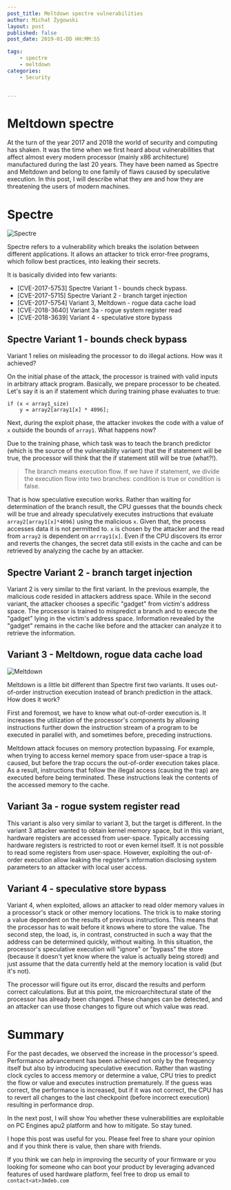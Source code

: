 ```yaml
---
post_title: Meltdown spectre vulnerabilities
author: Michał Żygowski
layout: post
published: false
post_date: 2019-01-DD HH:MM:SS

tags:
    - spectre
    - meltdown
categories:
    - Security


---
```


# Meltdown spectre

At the turn of the year 2017 and 2018 the world of security and computing has
shaken. It was the time when we first heard about vulnerabilities that affect
almost every modern processor (mainly x86 architecture) manufactured during the
last 20 years. They have been named as Spectre and Meltdown and belong to one
family of flaws caused by speculative execution. In this post, I will describe
what they are and how they are threatening the users of modern machines.

# Spectre

![Spectre](https://3mdeb.com/wp-content/uploads/2017/07/spectre.png)

Spectre refers to a vulnerability which breaks the isolation between different
applications. It allows an attacker to trick error-free programs, which follow
best practices, into leaking their secrets.

It is basically divided into few variants:

- [CVE-2017-5753] Spectre Variant 1 - bounds check bypass.
- [CVE-2017-5715] Spectre Variant 2 - branch target injection
- [CVE-2017-5754] Variant 3, Meltdown - rogue data cache load
- [CVE-2018-3640] Variant 3a - rogue system register read
- [CVE-2018-3639] Variant 4 - speculative store bypass

## Spectre Variant 1 - bounds check bypass

Variant 1 relies on misleading the processor to do illegal actions. How was it
achieved?

On the initial phase of the attack, the processor is trained with valid inputs
in arbitrary attack program. Basically, we prepare processor to be cheated.
Let's say it is an if statement which during training phase evaluates to true:

```
if (x < array1_size)
    y = array2[array1[x] * 4096];
```

Next, during the exploit phase, the attacker invokes the code with a value of
`x` outside the bounds of `array1`. What happens now?

Due to the training phase, which task was to teach the branch predictor (which
is the source of the vulnerability variant) that the if statement will be true,
the processor will think that the if statement still will be true (what?!).

> The branch means execution flow. If we have if statement, we divide the
> execution flow into two branches: condition is true or condition is false.

That is how speculative execution works. Rather than waiting for determination
of the branch result, the CPU guesses that the bounds check will be true and
already speculatively executes instructions that evaluate
`array2[array1[x]*4096]` using the malicious `x`. Given that, the process
accesses data it is not permitted to. `x` is chosen by the attacker and the
read from `array2` is dependent on `arrray1[x]`. Even if the CPU discovers
its error and reverts the changes, the secret data still exists in the cache
and can be retrieved by analyzing the cache by an attacker.

## Spectre Variant 2 - branch target injection

Variant 2 is very similar to the first variant. In the previous example, the
malicious code resided in attackers address space. While in the second variant,
the attacker chooses a specific "gadget" from victim's address space. The
processor is trained to mispredict a branch and to execute the "gadget" lying
in the victim's address space. Information revealed by the "gadget" remains in
the cache like before and the attacker can analyze it to retrieve the
information.

## Variant 3 - Meltdown, rogue data cache load

![Meltdown](https://3mdeb.com/wp-content/uploads/2017/07/meltdown.png)

Meltdown is a little bit different than Spectre first two variants. It uses
out-of-order instruction execution instead of branch prediction in the attack.
How does it work?

First and foremost, we have to know what out-of-order execution is. It
increases the utilization of the processor's components by allowing
instructions further down the instruction stream of a program to be executed in
parallel with, and sometimes before, preceding instructions.

Meltdown attack focuses on memory protection bypassing. For example, when
trying to access kernel memory space from user-space a trap is caused, but
before the trap occurs the out-of-order execution takes place. As a result,
instructions that follow the illegal access (causing the trap) are executed
before being terminated. These instructions leak the contents of the accessed
memory to the cache.

## Variant 3a - rogue system register read

This variant is also very similar to variant 3, but the target is different.
In the variant 3 attacker wanted to obtain kernel memory space, but in this
variant, hardware registers are accessed from user-space. Typically accessing
hardware registers is restricted to root or even kernel itself. It is not
possible to read some registers from user-space. However, exploiting the
out-of-order execution allow leaking the register's information disclosing
system parameters to an attacker with local user access.

## Variant 4 - speculative store bypass

Variant 4, when exploited, allows an attacker to read older memory values in a
processor's stack or other memory locations. The trick is to make storing a
value dependent on the results of previous instructions. This means that the
processor has to wait before it knows where to store the value. The second
step, the load, is, in contrast, constructed in such a way that the address
can be determined quickly, without waiting. In this situation, the processor's
speculative execution will "ignore" or "bypass" the store (because it doesn't
yet know where the value is actually being stored) and just assume that the
data currently held at the memory location is valid (but it's not).

The processor will figure out its error, discard the results and perform
correct calculations. But at this point, the microarchitectural state of the
processor has already been changed. These changes can be detected, and an
attacker can use those changes to figure out which value was read.

# Summary

For the past decades, we observed the increase in the processor's speed.
Performance advancement has been achieved not only by the frequency itself but
also by introducing speculative execution. Rather than wasting clock cycles to
access memory or determine a value, CPU tries to predict the flow or value and
executes instruction prematurely. If the guess was correct, the performance
is increased, but if it was not correct, the CPU has to revert all changes to
the last checkpoint (before incorrect execution) resulting in performance drop.

In the next post, I will show You whether these vulnerabilities are exploitable
on PC Engines apu2 platform and how to mitigate. So stay tuned.

I hope this post was useful for you. Please feel free to share your opinion and
if you think there is value, then share with friends.

If you think we can help in improving the security of your firmware or you
looking for someone who can boot your product by leveraging advanced features
of used hardware platform, feel free to drop us email to `contact<at>3mdeb.com`
